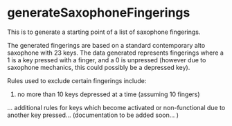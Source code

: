 # generateSaxophoneFingerings
This is to generate a starting point of a list of saxophone fingerings.

The generated fingerings are based on a standard contemporary alto saxophone with 23 keys.
The data generated represents fingerings where a 1 is a key pressed with a finger, and a 0 is unpressed (however due to saxophone mechanics, this could possibly be a depressed key).

Rules used to exclude certain fingerings include:

1. no more than 10 keys depressed at a time (assuming 10 fingers)

... additional rules for keys which become activated or non-functional due to another key pressed...
(documentation to be added soon... )
